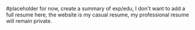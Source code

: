#placeholder for now, create a summary of exp/edu, I don't want to add a full resume here, the website is my casual resume, my professional resume will remain private.
